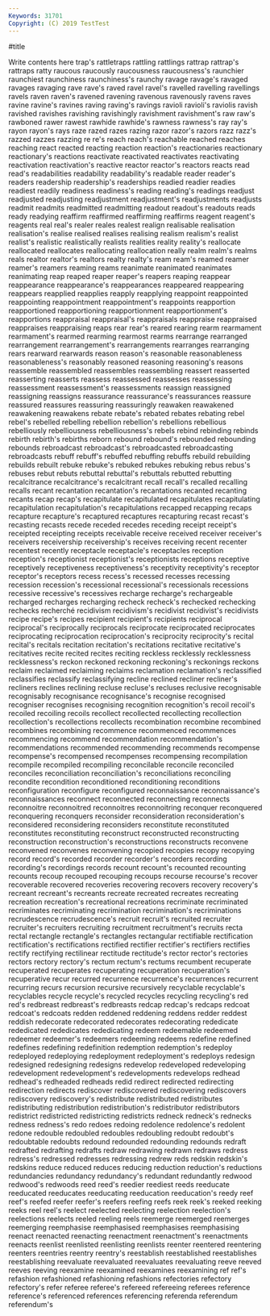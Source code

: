 ```yaml
---
Keywords: 31701
Copyright: (C) 2019 TestTest
---
```


#title

Write contents here
trap's rattletraps rattling rattlings rattrap rattrap's rattraps
ratty raucous raucously raucousness raucousness's raunchier raunchiest raunchiness raunchiness's raunchy
ravage ravage's ravaged ravages ravaging rave rave's raved ravel ravel's
ravelled ravelling ravellings ravels raven raven's ravened ravening ravenous ravenously
ravens raves ravine ravine's ravines raving raving's ravings ravioli ravioli's
raviolis ravish ravished ravishes ravishing ravishingly ravishment ravishment's raw raw's
rawboned rawer rawest rawhide rawhide's rawness rawness's ray ray's rayon
rayon's rays raze razed razes razing razor razor's razors razz
razz's razzed razzes razzing re re's reach reach's reachable reached
reaches reaching react reacted reacting reaction reaction's reactionaries reactionary reactionary's
reactions reactivate reactivated reactivates reactivating reactivation reactivation's reactive reactor reactor's
reactors reacts read read's readabilities readability readability's readable reader reader's
readers readership readership's readerships readied readier readies readiest readily readiness
readiness's reading reading's readings readjust readjusted readjusting readjustment readjustment's readjustments
readjusts readmit readmits readmitted readmitting readout readout's readouts reads ready
readying reaffirm reaffirmed reaffirming reaffirms reagent reagent's reagents real real's
realer reales realest realign realisable realisation realisation's realise realised realises
realising realism realism's realist realist's realistic realistically realists realities reality
reality's reallocate reallocated reallocates reallocating reallocation really realm realm's realms
reals realtor realtor's realtors realty realty's ream ream's reamed reamer
reamer's reamers reaming reams reanimate reanimated reanimates reanimating reap reaped
reaper reaper's reapers reaping reappear reappearance reappearance's reappearances reappeared reappearing
reappears reapplied reapplies reapply reapplying reappoint reappointed reappointing reappointment reappointment's
reappoints reapportion reapportioned reapportioning reapportionment reapportionment's reapportions reappraisal reappraisal's reappraisals
reappraise reappraised reappraises reappraising reaps rear rear's reared rearing rearm
rearmament rearmament's rearmed rearming rearmost rearms rearrange rearranged rearrangement rearrangement's
rearrangements rearranges rearranging rears rearward rearwards reason reason's reasonable reasonableness
reasonableness's reasonably reasoned reasoning reasoning's reasons reassemble reassembled reassembles reassembling
reassert reasserted reasserting reasserts reassess reassessed reassesses reassessing reassessment reassessment's
reassessments reassign reassigned reassigning reassigns reassurance reassurance's reassurances reassure reassured
reassures reassuring reassuringly reawaken reawakened reawakening reawakens rebate rebate's rebated
rebates rebating rebel rebel's rebelled rebelling rebellion rebellion's rebellions rebellious
rebelliously rebelliousness rebelliousness's rebels rebind rebinding rebinds rebirth rebirth's rebirths
reborn rebound rebound's rebounded rebounding rebounds rebroadcast rebroadcast's rebroadcasted rebroadcasting
rebroadcasts rebuff rebuff's rebuffed rebuffing rebuffs rebuild rebuilding rebuilds rebuilt
rebuke rebuke's rebuked rebukes rebuking rebus rebus's rebuses rebut rebuts
rebuttal rebuttal's rebuttals rebutted rebutting recalcitrance recalcitrance's recalcitrant recall recall's
recalled recalling recalls recant recantation recantation's recantations recanted recanting recants
recap recap's recapitulate recapitulated recapitulates recapitulating recapitulation recapitulation's recapitulations recapped
recapping recaps recapture recapture's recaptured recaptures recapturing recast recast's recasting
recasts recede receded recedes receding receipt receipt's receipted receipting receipts
receivable receive received receiver receiver's receivers receivership receivership's receives receiving
recent recenter recentest recently receptacle receptacle's receptacles reception reception's receptionist
receptionist's receptionists receptions receptive receptively receptiveness receptiveness's receptivity receptivity's receptor
receptor's receptors recess recess's recessed recesses recessing recession recession's recessional
recessional's recessionals recessions recessive recessive's recessives recharge recharge's rechargeable recharged
recharges recharging recheck recheck's rechecked rechecking rechecks recherché recidivism recidivism's
recidivist recidivist's recidivists recipe recipe's recipes recipient recipient's recipients reciprocal
reciprocal's reciprocally reciprocals reciprocate reciprocated reciprocates reciprocating reciprocation reciprocation's reciprocity
reciprocity's recital recital's recitals recitation recitation's recitations recitative recitative's recitatives
recite recited recites reciting reckless recklessly recklessness recklessness's reckon reckoned
reckoning reckoning's reckonings reckons reclaim reclaimed reclaiming reclaims reclamation reclamation's
reclassified reclassifies reclassify reclassifying recline reclined recliner recliner's recliners reclines
reclining recluse recluse's recluses reclusive recognisable recognisably recognisance recognisance's recognise
recognised recogniser recognises recognising recognition recognition's recoil recoil's recoiled recoiling
recoils recollect recollected recollecting recollection recollection's recollections recollects recombination recombine
recombined recombines recombining recommence recommenced recommences recommencing recommend recommendation recommendation's
recommendations recommended recommending recommends recompense recompense's recompensed recompenses recompensing recompilation
recompile recompiled recompiling reconcilable reconcile reconciled reconciles reconciliation reconciliation's reconciliations
reconciling recondite recondition reconditioned reconditioning reconditions reconfiguration reconfigure reconfigured reconnaissance
reconnaissance's reconnaissances reconnect reconnected reconnecting reconnects reconnoitre reconnoitred reconnoitres reconnoitring
reconquer reconquered reconquering reconquers reconsider reconsideration reconsideration's reconsidered reconsidering reconsiders
reconstitute reconstituted reconstitutes reconstituting reconstruct reconstructed reconstructing reconstruction reconstruction's reconstructions
reconstructs reconvene reconvened reconvenes reconvening recopied recopies recopy recopying record
record's recorded recorder recorder's recorders recording recording's recordings records recount
recount's recounted recounting recounts recoup recouped recouping recoups recourse recourse's
recover recoverable recovered recoveries recovering recovers recovery recovery's recreant recreant's
recreants recreate recreated recreates recreating recreation recreation's recreational recreations recriminate
recriminated recriminates recriminating recrimination recrimination's recriminations recrudescence recrudescence's recruit recruit's
recruited recruiter recruiter's recruiters recruiting recruitment recruitment's recruits recta rectal
rectangle rectangle's rectangles rectangular rectifiable rectification rectification's rectifications rectified rectifier
rectifier's rectifiers rectifies rectify rectifying rectilinear rectitude rectitude's rector rector's
rectories rectors rectory rectory's rectum rectum's rectums recumbent recuperate recuperated
recuperates recuperating recuperation recuperation's recuperative recur recurred recurrence recurrence's recurrences
recurrent recurring recurs recursion recursive recursively recyclable recyclable's recyclables recycle
recycle's recycled recycles recycling recycling's red red's redbreast redbreast's redbreasts
redcap redcap's redcaps redcoat redcoat's redcoats redden reddened reddening reddens
redder reddest reddish redecorate redecorated redecorates redecorating rededicate rededicated rededicates
rededicating redeem redeemable redeemed redeemer redeemer's redeemers redeeming redeems redefine
redefined redefines redefining redefinition redemption redemption's redeploy redeployed redeploying redeployment
redeployment's redeploys redesign redesigned redesigning redesigns redevelop redeveloped redeveloping redevelopment
redevelopment's redevelopments redevelops redhead redhead's redheaded redheads redid redirect redirected
redirecting redirection redirects rediscover rediscovered rediscovering rediscovers rediscovery rediscovery's redistribute
redistributed redistributes redistributing redistribution redistribution's redistributor redistributors redistrict redistricted redistricting
redistricts redneck redneck's rednecks redness redness's redo redoes redoing redolence
redolence's redolent redone redouble redoubled redoubles redoubling redoubt redoubt's redoubtable
redoubts redound redounded redounding redounds redraft redrafted redrafting redrafts redraw
redrawing redrawn redraws redress redress's redressed redresses redressing redrew reds
redskin redskin's redskins reduce reduced reduces reducing reduction reduction's reductions
redundancies redundancy redundancy's redundant redundantly redwood redwood's redwoods reed reed's
reedier reediest reeds reeducate reeducated reeducates reeducating reeducation reeducation's reedy
reef reef's reefed reefer reefer's reefers reefing reefs reek reek's
reeked reeking reeks reel reel's reelect reelected reelecting reelection reelection's
reelections reelects reeled reeling reels reemerge reemerged reemerges reemerging reemphasise
reemphasised reemphasises reemphasising reenact reenacted reenacting reenactment reenactment's reenactments reenacts
reenlist reenlisted reenlisting reenlists reenter reentered reentering reenters reentries reentry
reentry's reestablish reestablished reestablishes reestablishing reevaluate reevaluated reevaluates reevaluating reeve
reeved reeves reeving reexamine reexamined reexamines reexamining ref ref's refashion
refashioned refashioning refashions refectories refectory refectory's refer referee referee's refereed
refereeing referees reference reference's referenced references referencing referenda referendum referendum's
